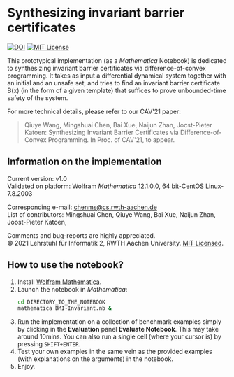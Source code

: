 # Synthesizing invariant barrier certificates

[![DOI](https://zenodo.org/badge/DOI/10.5281/zenodo.4725465.svg)](https://doi.org/10.5281/zenodo.4725465)
[![MIT License](https://img.shields.io/badge/License-MIT-blue.svg)](https://github.com/Chenms404/BMI-DC/blob/main/LICENSE)

This prototypical implementation (as a *Mathematica* Notebook) is dedicated to synthesizing invariant barrier certificates via difference-of-convex programming. It takes as input a differential dynamical system together with an initial and an unsafe set, and tries to find an invariant barrier certificate B(x) (in the form of a given template) that suffices to prove unbounded-time safety of the system.

For more technical details, please refer to our CAV'21 paper:

> Qiuye Wang, Mingshuai Chen, Bai Xue, Naijun Zhan, Joost-Pieter Katoen:
Synthesizing Invariant Barrier Certificates via Difference-of-Convex Programming. In Proc. of CAV'21, to appear.

## Information on the implementation

Current version: v1.0</br>
Validated on platform: Wolfram *Mathematica* 12.1.0.0, 64 bit-CentOS Linux-7.8.2003

Corresponding e-mail: chenms@cs.rwth-aachen.de</br>
List of contributors: Mingshuai Chen, Qiuye Wang, Bai Xue, Naijun Zhan, Joost-Pieter Katoen,

Comments and bug-reports are highly appreciated.</br>
© 2021 Lehrstuhl für Informatik 2, RWTH Aachen University. [MIT Licensed](https://github.com/Chenms404/BMI-DC/blob/main/LICENSE).

## How to use the notebook?

1. Install [Wolfram Mathematica](https://www.wolfram.com/mathematica/).
2. Launch the notebook in *Mathematica*:
   ```bash
   cd DIRECTORY_TO_THE_NOTEBOOK
   mathematica BMI-Invariant.nb &
   ```
3. Run the implementation on a collection of benchmark examples simply by clicking in the **Evaluation** panel **Evaluate Notebook**. This may take around 10mins. You can also run a single cell (where your cursor is) by pressing `SHIFT+ENTER`.
4. Test your own examples in the same vein as the provided examples (with explanations on the arguments) in the notebook.
5. Enjoy.

